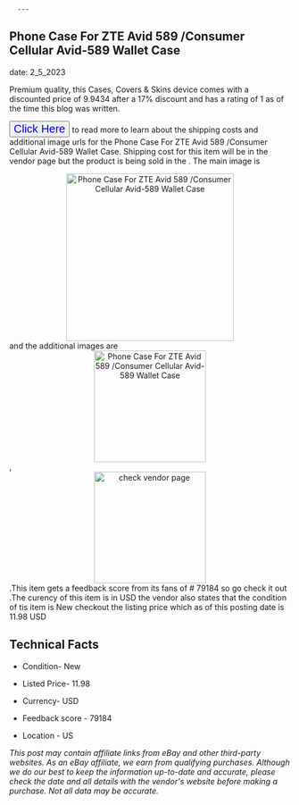 
      ---
      

 ## Phone Case For ZTE Avid 589 /Consumer Cellular Avid-589 Wallet Case 

 

      

date: 2_5_2023
     

    
      

Premium quality, this Cases, Covers & Skins device comes with a discounted price of 9.9434 after a 17% discount and has a rating of  1 as of the time this blog was written.

 <button style="font-size:20px;color:blue" onclick="window.location.href = 'https://www.ebay.com/itm/384755859134?hash=item59953c7ebe%3Ag%3ALgUAAOSwXhFiNlED&mkevt=1&mkcid=1&mkrid=711-53200-19255-0&campid=%253CePNCampaignId%253E&customid=%253CreferenceId%253E&toolid=10049'">Click Here</button>  to read more to learn about the shipping costs and additional image urls for the Phone Case For ZTE Avid 589 /Consumer Cellular Avid-589 Wallet Case. Shipping cost for this item will be in the vendor page but the product is being sold in the . The main image is <div style="text-align:center;"><img onclick="window.location.href = 'https://www.ebay.com/itm/384755859134?hash=item59953c7ebe%3Ag%3ALgUAAOSwXhFiNlED&mkevt=1&mkcid=1&mkrid=711-53200-19255-0&campid=%253CePNCampaignId%253E&customid=%253CreferenceId%253E&toolid=10049';" src="https://i.ebayimg.com/thumbs/images/g/LgUAAOSwXhFiNlED/s-l225.jpg" alt="Phone Case For ZTE Avid 589 /Consumer Cellular Avid-589 Wallet Case" style="width:300px; height:auto;object-fit:contain;" /></div> and the additional images are <div style="text-align:center;"><img onclick="window.location.href = 'https://www.ebay.com/itm/384755859134?hash=item59953c7ebe%3Ag%3ALgUAAOSwXhFiNlED&mkevt=1&mkcid=1&mkrid=711-53200-19255-0&campid=%253CePNCampaignId%253E&customid=%253CreferenceId%253E&toolid=10049';" src="https://i.ebayimg.com/images/g/LgUAAOSwXhFiNlED/s-l1200.jpg" alt="Phone Case For ZTE Avid 589 /Consumer Cellular Avid-589 Wallet Case" style="width:200px; height:auto;object-fit:contain;" /></div>,<div style="text-align:center;"><img onclick="window.location.href = 'https://www.ebay.com/itm/384755859134?hash=item59953c7ebe%3Ag%3ALgUAAOSwXhFiNlED&mkevt=1&mkcid=1&mkrid=711-53200-19255-0&campid=%253CePNCampaignId%253E&customid=%253CreferenceId%253E&toolid=10049';" src="https://origin-galleryplus.ebayimg.com/ws/web/384755859134_2_0_1/225x225.jpg,https://origin-galleryplus.ebayimg.com/ws/web/384755859134_3_0_1/225x225.jpg,https://origin-galleryplus.ebayimg.com/ws/web/384755859134_4_0_1/225x225.jpg,https://origin-galleryplus.ebayimg.com/ws/web/384755859134_5_0_1/225x225.jpg" alt="check vendor page" style="width:200px; height:auto;object-fit:contain;"/></div>.This item gets a feedback score from its fans of # 79184 so go check it out .The curency of this item is in USD the vendor also states that the condition of tis item is New checkout the listing price which as of this posting date is  11.98 USD 


      
      

 ## Technical Facts 



      

 - Condition- New 


      

 - Listed Price- 11.98 


      

 - Currency- USD 


      

 - Feedback score - 79184 


      

 - Location - US 



      

*_This post may contain affiliate links from eBay and other third-party websites. As an eBay affiliate, we earn from qualifying purchases. Although we do our best to keep the information up-to-date and accurate, please check the date and all details with the vendor's website before making a purchase. Not all data may be accurate._*



      
      